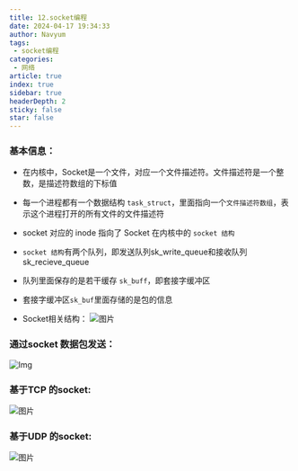 ```yaml
---
title: 12.socket编程
date: 2024-04-17 19:34:33
author: Navyum
tags: 
 - socket编程
categories: 
 - 网络
article: true
index: true
sidebar: true
headerDepth: 2
sticky: false
star: false
---
```



### 基本信息：
* 在内核中，Socket是一个文件，对应一个文件描述符。文件描述符是一个整数，是描述符数组的下标值
* 每一个进程都有一个数据结构 `task_struct`，里面指向一个`文件描述符数组`，表示这个进程打开的所有文件的文件描述符
* socket 对应的 inode 指向了 Socket 在内核中的 `socket 结构`
* `socket 结构`有两个队列，即发送队列sk_write_queue和接收队列sk_recieve_queue
* 队列里面保存的是若干缓存 `sk_buff`，即套接字缓冲区
* 套接字缓冲区`sk_buf`里面存储的是包的信息

* Socket相关结构：
![图片](https://raw.staticdn.net/Navyum/imgbed/pic/IMG/5c5c80c3921c536bda3cc814985fba56.png)

### 通过socket 数据包发送：
![Img](https://raw.staticdn.net/Navyum/imgbed/pic/IMG/085bb049b4733f86735d213c6cdd1794.png)


### 基于TCP 的socket:
![图片](https://raw.staticdn.net/Navyum/imgbed/pic/IMG/d2832ef3900e2d060ce0709ba3118e5c.png)

### 基于UDP 的socket:
![图片](https://raw.staticdn.net/Navyum/imgbed/pic/IMG/fcd2652ead107624fe7e1181047c01df.png)
